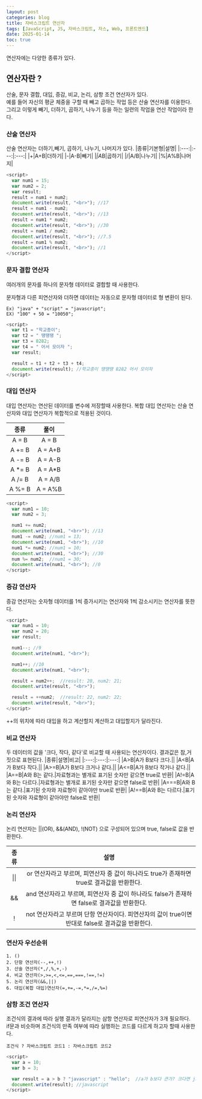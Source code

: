 ```yaml
---
layout: post
categories: blog
title: 자바스크립트 연산자
tags: [JavaScript, JS, 자바스크립트, 자스, Web, 프론트엔드]
date: 2025-01-14
toc: true
---
```


연산자에는 다양한 종류가 있다.

## 연산자란 ?

산술, 문자 결합, 대입, 증감, 비교, 논리, 삼항 조건 연산자가 있다. <br>
예를 들어 자신의 평균 체중을 구할 때 빼고 곱하는 작업 등은 산술 연산자를 이용한다. 그리고 이렇게 빼기, 더하기, 곱하기, 나누기 등을 하는 일련의 작업을 연산 작업이라 한다.

### 산술 연산자

산술 연산자는 더하기,빼기, 곱하기, 나누기, 나머지가 있다.
|종류|기본형|설명|
|:---:|:---:|:---:|
|+|A+B|더하기|
|-|A-B|빼기|
|*|A*B|곱하기|
|/|A/B|나누기|
|%|A%B|나머지|

```js
<script>
  var num1 = 15;
  var num2 = 2;
  var result;
  result = num1 + num2;
  document.write(result, "<br>"); //17
  result = num1 - num2;
  document.write(result, "<br>"); //13
  result = num1 * num2;
  document.write(result, "<br>"); //30
  result = num1 / num2;
  document.write(result, "<br>"); //7.5
  result = num1 % num2;
  document.write(result, "<br>"); //1
</script>
```

### 문자 결합 연산자
여러개의 문자를 하나의 문자형 데이터로 결합할 때 사용한다.

문자형과 다른 피연산자와 더하면 데이터는 자동으로 문자형 데이터로 형 변환이 된다.

```
Ex) "java" + "script" = "javascript";
EX) "100" + 50 = "10050"; 
```

```js
<script>
  var t1 = "학교종이";
  var t2 = " 땡땡땡 ";
  var t3 = 8282;
  var t4 = " 어서 모이자 ";
  var result;

  result = t1 + t2 + t3 + t4;
  document.write(result); //학교종이 땡땡땡 8282 어서 모이자
</script>
```

### 대입 연산자

대입 연산자는 연산된 데이터를 변수에 저장할때 사용한다.
복합 대입 연산자는 산술 연산자와 대입 연산자가 복합적으로 적용된 것이다.

|종류|풀이|
|:---:|:---:|
|A = B| A = B|
|A += B|A = A+B|
|A -= B|A = A-B|
|A *= B|A = A*B|
|A /= B|A = A/B|
|A %= B|A = A%B|

```js
<script>
  var num1 = 10;
  var num2 = 3;

  num1 += num2;
  document.write(num1, "<br>"); //13
  num1 -= num2; //num1 = 13;
  document.write(num1, "<br>"); //10
  num1 *= num2; //num1 = 10;
  document.write(num1, "<br>"); //30
  num %= num2;  //num1 = 30;
  document.write(num1, "<br>"); //0
</script>
```

### 증감 연산자
증감 연산자는 숫자형 데이터를 1씩 증가시키는 연산자와 1씩 감소시키는 연산자를 뜻한다.
```js
<script>
  var num1 = 10;
  var num2 = 20;
  var result;

  num1--; //9
  document.write(num1, "<br>");

  num1++; //10
  document.write(num1, "<br>");

  result = num2++;  //result: 20, num2: 21;
  document.write(result, "<br>");

  result = ++num2;  //result: 22, num2: 22;
  document.write(result, "<br>");
</script>
```

++의 위치에 따라 대입을 하고 계산할지 계산하고 대입할지가 달라진다.

### 비교 연산자
두 데이터의 값을 '크다, 작다, 같다'로 비교할 때 사용되는 연산자이다. 결과값은 참,거짓으로 표현된다.
|종류|설명|비고|
|:---:|:---:|:---:|
|A>B|A가 B보다 크다.||
|A<B|A가 B보다 작다.||
|A>=B|A가 B보다 크거나 같다.||
|A<=B|A가 B보다 작거나 같다.||
|A==B|A와 B는 같다.|자료형과는 별개로 표기된 숫자만 같으면 true로 반환|
|A!=B|A와 B는 다르다.|자료형과는 별개로 표기된 숫자만 같으면 false로 반환|
|A===B|A와 B는 같다.|표기된 숫자와 자료형이 같아야만 true로 반환|
|A!==B|A와 B는 다르다.|표기된 숫자와 자료형이 같아야만 false로 반환|

### 논리 연산자
논리 연산자는 ||(OR), &&(AND), !(NOT) 으로 구성되어 있으며 true, false로 값을 반환한다.

|종류|설명|
|:---:|:---:|
|\|\||or 연산자라고 부르며, 피연산자 중 값이 하나라도 true가 존재하면 true로 결과값을 반환한다.|
|&&|and 연산자라고 부르며, 피연산자 중 값이 하나라도 false가 존재하면 false로 결과값을 반환한다.|
|!|not 연산자라고 부르며 단항 연산자이다. 피연산자의 값이 true이면 반대로 false로 결과값을 반환한다.|

### 연산자 우선순위

```
1. ()
2. 단항 연산자(--,++,!)
3. 산술 연산자(*,/,%,+,-)
4. 비교 연산자(>,>=,<,<=,==,===,!==,!=)
5. 논리 연산자(&&,||)
6. 대입(복합 대입)연산자(=,+=,-=,*=,/=,%=)
```

### 삼항 조건 연산자

조건식의 결과에 따라 실행 결과가 달라지는 삼항 연산자로 피연산자가 3개 필요하다.<br>
if문과 비슷하며 조건식의 만족 여부에 따라 실행하는 코드를 다르게 하고자 할때 사용한다.

```
조건식 ? 자바스크립트 코드1 : 자바스크립트 코드2
```

```js
<script>
  var a = 10;
  var b = 3;

  var result = a > b ? "javascript" : "hello";  //a가 b보다 큰가? 크다면 javascript를 작다면 hello를 출력해라
  document.write(result); //javascript
</script>
```